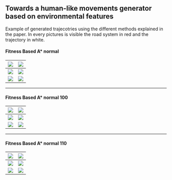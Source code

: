 ## Towards a human-like movements generator based on environmental features

Example of generated trajecotries using the different methods explained in the paper. In every pictures is visible the road system in red and the trajectory in white.

#### Fitness Based A* normal

| ![](/Users/alessandrozonta/Documents/papers/SSCI2020/pics/astar_normal/trajectory_0.png) | ![](/Users/alessandrozonta/Documents/papers/SSCI2020/pics/astar_normal/trajectory_1.png) |
| ------------------------------------------------------------ | ------------------------------------------------------------ |
| ![](/Users/alessandrozonta/Documents/papers/SSCI2020/pics/astar_normal/trajectory_2.png) | ![](/Users/alessandrozonta/Documents/papers/SSCI2020/pics/astar_normal/trajectory_3.png) |
| ![](/Users/alessandrozonta/Documents/papers/SSCI2020/pics/astar_normal/trajectory_5.png) | ![](/Users/alessandrozonta/Documents/papers/SSCI2020/pics/astar_normal/trajectory_23.png) |

------

#### Fitness Based A* normal 100

| ![](/Users/alessandrozonta/Documents/papers/SSCI2020/pics/astar_pd_0/trajectory_0.png) | ![](/Users/alessandrozonta/Documents/papers/SSCI2020/pics/astar_pd_0/trajectory_1.png) |
| ------------------------------------------------------------ | ------------------------------------------------------------ |
| ![](/Users/alessandrozonta/Documents/papers/SSCI2020/pics/astar_pd_0/trajectory_2.png) | ![](/Users/alessandrozonta/Documents/papers/SSCI2020/pics/astar_pd_0/trajectory_3.png) |
| ![](/Users/alessandrozonta/Documents/papers/SSCI2020/pics/astar_pd_0/trajectory_4.png) | ![](/Users/alessandrozonta/Documents/papers/SSCI2020/pics/astar_pd_0/trajectory_5.png) |

-----

#### Fitness Based A* normal 110

| ![](/Users/alessandrozonta/Documents/papers/SSCI2020/pics/astar_pd_0_1/trajectory_0.png) | ![](/Users/alessandrozonta/Documents/papers/SSCI2020/pics/astar_pd_0_1/trajectory_1.png) |
| ------------------------------------------------------------ | ------------------------------------------------------------ |
| ![](/Users/alessandrozonta/Documents/papers/SSCI2020/pics/astar_pd_0_1/trajectory_2.png) | ![](/Users/alessandrozonta/Documents/papers/SSCI2020/pics/astar_pd_0_1/trajectory_3.png) |
| ![](/Users/alessandrozonta/Documents/papers/SSCI2020/pics/astar_pd_0_1/trajectory_4.png) | ![](/Users/alessandrozonta/Documents/papers/SSCI2020/pics/astar_pd_0_1/trajectory_5.png) |



